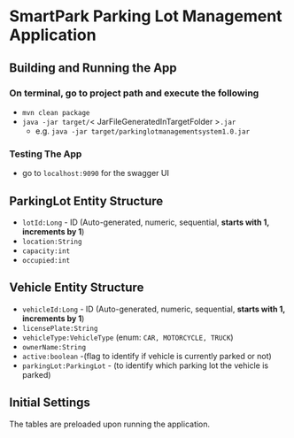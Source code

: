 # SmartPark Parking Lot Management Application

## Building and Running the App 

### On terminal, go to project path and execute the following
- `mvn clean package`
- `java -jar target/`< JarFileGeneratedInTargetFolder >`.jar `
  - e.g. `java -jar target/parkinglotmanagementsystem1.0.jar`

### Testing The App

- go to `localhost:9090` for the swagger UI

## ParkingLot Entity Structure
- `lotId:Long` - ID (Auto-generated, numeric, sequential, **starts with 1, increments by 1**)
- `location:String`
- `capacity:int`
- `occupied:int`

## Vehicle Entity Structure
- `vehicleId:Long` - ID (Auto-generated, numeric, sequential, **starts with 1, increments by 1**)
- `licensePlate:String`
- `vehicleType:VehicleType` (enum: `CAR, MOTORCYCLE, TRUCK`)
- `ownerName:String`
- `active:boolean` -(flag to identify if vehicle is currently parked or not)
- `parkingLot:ParkingLot` - (to identify which parking lot the vehicle is parked)

## Initial Settings

The tables are preloaded upon running the application.